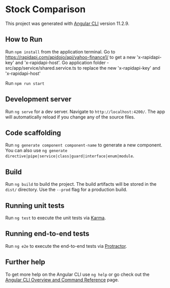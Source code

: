 # Stock Comparison

This project was generated with [Angular CLI](https://github.com/angular/angular-cli) version 11.2.9.

## How to Run
Run `npm install` from the application terminal.
Go to https://rapidapi.com/apidojo/api/yahoo-finance1/ to get a new 'x-rapidapi-key' and 'x-rapidapi-host'.
Go application folder - src/app/service/shared.service.ts to replace the new 'x-rapidapi-key' and 'x-rapidapi-host'
 
Run `npm run start`

## Development server

Run `ng serve` for a dev server. Navigate to `http://localhost:4200/`. The app will automatically reload if you change any of the source files.

## Code scaffolding

Run `ng generate component component-name` to generate a new component. You can also use `ng generate directive|pipe|service|class|guard|interface|enum|module`.

## Build

Run `ng build` to build the project. The build artifacts will be stored in the `dist/` directory. Use the `--prod` flag for a production build.

## Running unit tests

Run `ng test` to execute the unit tests via [Karma](https://karma-runner.github.io).

## Running end-to-end tests

Run `ng e2e` to execute the end-to-end tests via [Protractor](http://www.protractortest.org/).

## Further help

To get more help on the Angular CLI use `ng help` or go check out the [Angular CLI Overview and Command Reference](https://angular.io/cli) page.
